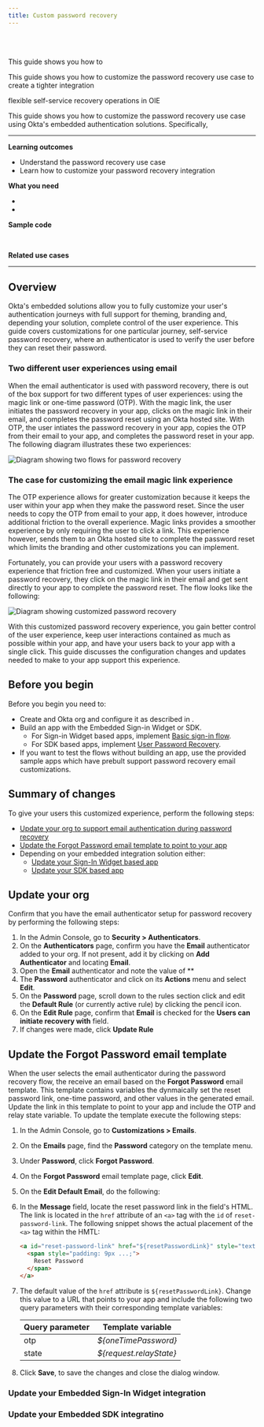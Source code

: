 ```yaml
---
title: Custom password recovery
---
```


<div class="oie-embedded-sdk">

<ApiLifecycle access="ie" /><br>
<ApiLifecycle access="Limited GA" /><br>

<StackSelector />

This guide shows you how to

This guide shows you how to customize the password recovery use case to create a tighter integration


flexible self-service recovery operations in OIE

This guide shows you how to customize the password recovery use case using Okta's embedded authentication solutions. Specifically,

---
**Learning outcomes**

* Understand the password recovery use case
* Learn how to customize your password recovery integration

**What you need**

* <StackSnippet snippet="orgconfigurepwdonly" />
* <StackSnippet snippet="oiesdksetup" />

**Sample code**

<StackSnippet snippet="samplecode" />
</br>

**Related use cases**

<StackSnippet snippet="relatedusecases" />

---

## Overview

Okta's embedded solutions allow you to fully customize your user's authentication journeys with full support for theming, branding and, depending your solution, complete control of the user experience. This guide covers customizations for one particular journey, self-service password recovery, where an authenticator is used to verify the user before they can reset their password.

### Two different user experiences using email

When the email authenticator is used with password recovery, there is out of the box support for two different types of user experiences: using the magic link or one-time password (OTP). With the magic link, the user initiates the password recovery in your app, clicks on the magic link in their email, and completes the password reset using an Okta hosted site. With OTP, the user intiates the password recovery in your app, copies the OTP from their email to your app, and completes the password reset in your app. The following diagram illustrates these two experiences:

<div class="common-image-format">

![Diagram showing two flows for password recovery](/img/advanced-use-cases/custom-pwd-recovery-no-customizations.png)

</div>

### The case for customizing the email magic link experience

The OTP experience allows for greater customization because it keeps the user within your app when they make the password reset. Since the user needs to copy the OTP from email to your app, it does however, introduce additional friction to the overall experience. Magic links provides a smoother experience by only requiring the user to click a link. This experience however, sends them to an Okta hosted site to complete the password reset which limits the branding and other customizations you can implement.

Fortunately, you can provide your users with a password recovery experience that friction free and customized. When your users initiate a password recovery, they click on the magic link in their email and get sent directly to your app to complete the password reset. The flow looks like the following:

<div class="common-image-format">

![Diagram showing customized password recovery](/img/advanced-use-cases/custom-pwd-recovery-customizations.png)

</div>

With this customized password recovery experience, you gain better control of the user experience, keep user interactions contained as much as possible within your app, and have your users back to your app with a single click. This guide discusses the configuration changes and updates needed to make to your app support this experience.

## Before you begin

Before you begin you need to:

* Create and Okta org and configure it as described in <StackSnippet snippet="orgconfigurepwdonly" inline/>.
* Build an app with the Embedded Sign-in Widget or SDK.
  * For Sign-in Widget based apps, implement [Basic sign-in flow](docs/guides/oie-embedded-widget-use-case-basic-sign-in/nodejs/main/).
  * For SDK based apps, implement [User Password Recovery](docs/guides/oie-embedded-sdk-use-case-pwd-recovery-mfa/nodejs/main/).
* If you want to test the flows without building an app, use the provided sample apps which have prebult support password recovery email customizations.

## Summary of changes

To give your users this customized experience, perform the following steps:

* [Update your org to support email authentication during password recovery](#update-your-org)
* [Update the Forgot Password email template to point to your app](#update-the-forgot-password-email-template)
* Depending on your embedded integration solution either:
    * [Update your Sign-In Widget based app](#update-your-app-with-the-embedded-sign-in-widget)
    * [Update your SDK based app](#update-your-app-with-the-embedded-sdk)

## Update your org

Confirm that you have the email authenticator setup for password recovery by performing the following steps:

1. In the Admin Console, go to **Security > Authenticators**.
1. On the **Authenticators** page, confirm you have the **Email** authenticator added to your org. If not present, add it by clicking on **Add Authenticator** and locating **Email**.
1. Open the **Email** authenticator and note the value of **
1. The **Password** authenticator and click on its **Actions** menu and select **Edit**.
1. On the **Password** page, scroll down to the rules section click and edit the **Default Rule** (or currently active rule) by clicking the pencil icon.
1. On the **Edit Rule** page, confirm that **Email** is checked for the **Users can initiate recovery with** field.
1. If changes were made, click **Update Rule**

## Update the Forgot Password email template

When the user selects the email authenticator during the password recovery flow, the receive an email based on the **Forgot Password** email template. This template contains variables the dynmaically set the reset password link, one-time password, and other values in the generated email. Update the link in this template to point to your app and include the OTP and relay state variable. To update the template execute the following steps:

1. In the Admin Console, go to **Customizations > Emails**.
1. On the **Emails** page, find the **Password** category on the template menu.
1. Under **Password**, click **Forgot Password**.
1. On the **Forgot Password** email template page, click **Edit**.
1. On the **Edit Default Email**, do the following:
  1. In the **Message** field, locate the reset password link in the field's HTML. The link is located in the `href` attribute of an `<a>` tag with the `id` of `reset-password-link`.  The following snippet shows the actual placement of the `<a>` tag within the HMTL:

      ```html
      <a id="reset-password-link" href="${resetPasswordLink}" style="text-decoration: none;">
        <span style="padding: 9px ...;">
          Reset Password
        </span>
      </a>
      ```

  1. The default value of the `href` attribute is `${resetPasswordLink}`. Change this value to a URL that points to your app and include the following two query parameters with their corresponding template variables:

      | Query parameter| Template variable       |
      | ---------------| ------------------------|
      | otp            | *${oneTimePassword}*    |
      | state          | *${request.relayState}* |


      <StackSnippet snippet="emailtemplate" />

  1. Click **Save**, to save the changes and close the dialog window.


### Update your Embedded Sign-In Widget integration

<StackSnippet snippet="siw" />

### Update your Embedded SDK integratino

<StackSnippet snippet="sdk" />

</div>
